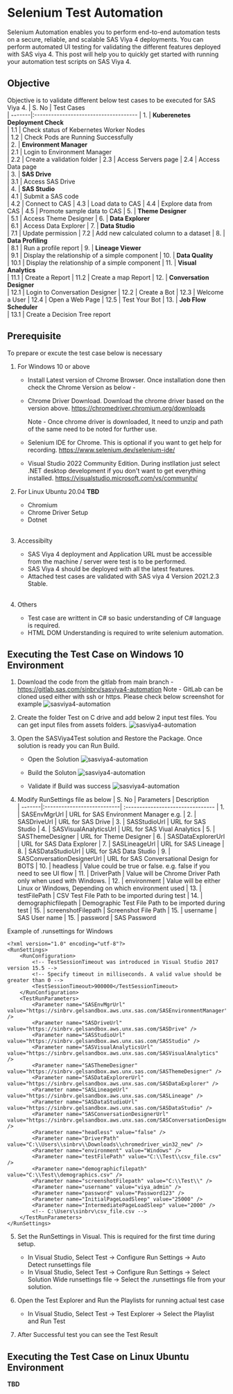 # Selenium Test Automation
Selenium Automation enables you to perform end-to-end automation tests on a secure, reliable, and scalable SAS Viya 4 deployments. You can perform automated UI testing for validating the different features deployed with SAS viya 4. This post will help you to quickly get started with running your automation test scripts on SAS Viya 4.

## Objective
Objective is to validate different below test cases to be executed for SAS Viya 4.
| S. No  | Test Cases                         
| -------|:-------------------------------------
| 1.     | <B>Kuberenetes Deployment Check</B>         
| 1.1    | Check status of Kebernetes Worker Nodes             
| 1.2    | Check Pods are Running Successfully     
| 2.     | <B>Environment Manager</B>         
| 2.1    | Login to Environment Manager             
| 2.2    | Create a validation folder
| 2.3    | Access Servers page
| 2.4    | Access Data page         
| 3.     | <B>SAS Drive</B>         
| 3.1    | Access SAS Drive  
| 4.     | <B>SAS Studio</B>         
| 4.1    | Submit a SAS code            
| 4.2    | Connect to CAS
| 4.3    | Load data to CAS
| 4.4    | Explore data from CAS
| 4.5    | Promote sample data to CAS
| 5.     | <B>Theme Designer</B>         
| 5.1    | Access Theme Designer
| 6.     | <B>Data Explorer</B>         
| 6.1    | Access Data Explorer
| 7.     | <B>Data Studio</B>         
| 7.1    | Update permission
| 7.2    | Add new calculated column to a dataset
| 8.     | <B>Data Profiling</B>         
| 8.1    | Run a profile report
| 9.     | <B>Lineage Viewer</B>         
| 9.1    | Display the relationship of a simple component
| 10.    | <B>Data Quality</B>         
| 10.1   | Display the relationship of a simple component
| 11.    | <B>Visual Analytics</B>         
| 11.1   | Create a Report
| 11.2  | Create a map Report
| 12.    | <B>Conversation Designer</B>         
| 12.1   | Login to Conversation Designer
| 12.2   | Create a Bot
| 12.3   | Welcome a User
| 12.4   | Open a Web Page
| 12.5   | Test Your Bot
| 13.    | <B>Job Flow Scheduler</B>         
| 13.1   | Create a Decision Tree report


## Prerequisite
To prepare or excute the test case below is necessary
1. For Windows 10 or above
   - Install Latest version of Chrome Browser. Once installation done then check the Chrome Version as below -

   - Chrome Driver Download. Download the chrome driver based on the version above.
     https://chromedriver.chromium.org/downloads

     Note - Once chrome driver is downloaded, It need to unzip and path of the same need to be noted for further use.

   - Selenium IDE for Chrome. This is optional if you want to get help for recording.
     https://www.selenium.dev/selenium-ide/

   - Visual Studio 2022 Community Edition. During instllation just select .NET desktop development if you don't want to get everything installed.
     https://visualstudio.microsoft.com/vs/community/

2. For Linux Ubuntu 20.04
   <b>TBD</b>
   - Chromium
   - Chrome Driver Setup
   - Dotnet
    <br />
3. Accessibilty
   - SAS Viya 4 deployment and Application URL must be accessible from the machine / server were test is to be performed.
   - SAS Viya 4 should be deployed with all the latest features. 
   - Attached test cases are validated with SAS viya 4 Version 2021.2.3 Stable.
   <br />

4. Others
   - Test case are writtent in C# so basic understanding of C# language is required.
   - HTML DOM Understanding is required to write selenium automation.

## Executing the Test Case on Windows 10 Environment <br />
1. Download the code from the gitlab from main branch - https://gitlab.sas.com/sinbrv/sasviya4-automation
   Note - GitLab can be cloned used either with ssh or https. Please check below screenshot for example
   ![sasviya4-automation](../../assets/Selenium2.png)

2. Create the folder Test on C drive and add below 2 input test files. You can get input files from assets folders.
   ![sasviya4-automation](../../assets/Selenium1.png)

3. Open the SASViya4Test solution and Restore the Package. Once solution is ready you can Run Build.
   - Open the Solution
     ![sasviya4-automation](../../assets/Selenium3.png)

   - Build the Soluton
     ![sasviya4-automation](../../assets/Selenium5.png)

   - Validate if Build was success
     ![sasviya4-automation](../../assets/Selenium6.png)

4. Modify RunSettings file as below
   | S. No  | Parameters                 | Description                         
   | -------|:---------------------------| :--------------------------------
   | 1.     | SASEnvMgrUrl               | URL for SAS Environment Manager e.g. 
   | 2.     | SASDriveUrl                | URL for SAS Drive
   | 3.     | SASStudioUrl               | URL for SAS Studio
   | 4.     | SASVisualAnalyticsUrl      | URL for SAS Viual Analytics
   | 5.     | SASThemeDesigner           | URL for Theme Designer
   | 6.     | SASDataExplorerUrl         | URL for SAS Data Explorer
   | 7.     | SASLineageUrl              | URL for SAS Lineage 
   | 8.     | SASDataStudioUrl           | URL for SAS Data Studio
   | 9.     | SASConversationDesignerUrl | URL for SAS Conversational Design for BOTS
   | 10.    | headless                   | Value could be true or false. e.g. false if you need to see UI flow
   | 11.    | DriverPath                 | Value will be Chrome Driver Path only when used with Windows.
   | 12.    | environment                | Value will be either Linux or Windows, Depending on which environment used
   | 13.    | testFilePath               | CSV Test File Path to be imported during test
   | 14.    | demographicfilepath        | Demographic Test File Path to be imported during test
   | 15.    | screenshotFilepath         | Screenshot File Path
   | 15.    | username                   | SAS User name
   | 15.    | password                   | SAS Password

Example of .runsettings for Windows
```
<?xml version="1.0" encoding="utf-8"?>
<RunSettings>
	<RunConfiguration>
		<!-- TestSessionTimeout was introduced in Visual Studio 2017 version 15.5 -->
		<!-- Specify timeout in milliseconds. A valid value should be greater than 0 -->
		<TestSessionTimeout>900000</TestSessionTimeout>
	</RunConfiguration>
	<TestRunParameters>
		<Parameter name="SASEnvMgrUrl" value="https://sinbrv.gelsandbox.aws.unx.sas.com/SASEnvironmentManager" />
		<Parameter name="SASDriveUrl" value="https://sinbrv.gelsandbox.aws.unx.sas.com/SASDrive" />
		<Parameter name="SASStudioUrl" value="https://sinbrv.gelsandbox.aws.unx.sas.com/SASStudio" />
		<Parameter name="SASVisualAnalyticsUrl" value="https://sinbrv.gelsandbox.aws.unx.sas.com/SASVisualAnalytics" />
		<Parameter name="SASThemeDesigner" value="https://sinbrv.gelsandbox.aws.unx.sas.com/SASThemeDesigner" />
		<Parameter name="SASDataExplorerUrl" value="https://sinbrv.gelsandbox.aws.unx.sas.com/SASDataExplorer" />
		<Parameter name="SASLineageUrl" value="https://sinbrv.gelsandbox.aws.unx.sas.com/SASLineage" />
		<Parameter name="SASDataStudioUrl" value="https://sinbrv.gelsandbox.aws.unx.sas.com/SASDataStudio" />
		<Parameter name="SASConversationDesignerUrl" value="https://sinbrv.gelsandbox.aws.unx.sas.com/SASConversationDesigner" />
		<Parameter name="headless" value="false" />
		<Parameter name="DriverPath" value="C:\\Users\\sinbrv\\Downloads\\chromedriver_win32_new" />
		<Parameter name="environment" value="Windows" />
		<Parameter name="testFilePath" value="C:\\Test\\csv_file.csv" />
		<Parameter name="demographicfilepath" value="C:\\Test\\demographics.csv" />
		<Parameter name="screenshotFilepath" value="C:\\Test\\" />
		<Parameter name="username" value="viya_admin" />
		<Parameter name="password" value="Password123" />
		<Parameter name="InitialPageLoadSleep" value="25000" />
		<Parameter name="IntermediatePageLoadSleep" value="2000" />
		<!-- C:\Users\sinbrv\csv_file.csv -->
	</TestRunParameters>
</RunSettings>
```

5. Set the RunSettings in Visual. This is required for the first time during setup.
   - In Visual Studio, Select Test -> Configure Run Settings -> Auto Detect runsettings file
   - In Visual Studio, Select Test -> Configure Run Settings -> Select Solution Wide runsettings file -> Select the .runsettings file from your solution.
   
6. Open the Test Explorer and Run the Playlists for running actual test case
   - In Visual Studio, Select Test -> Test Explorer -> Select the Playlist and Run Test

7. After Successful test you can see the Test Result


## Executing the Test Case on Linux Ubuntu Environment <br />
<b>TBD</b>

